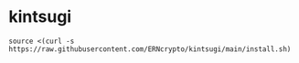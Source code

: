 # kintsugi
    source <(curl -s https://raw.githubusercontent.com/ERNcrypto/kintsugi/main/install.sh)
